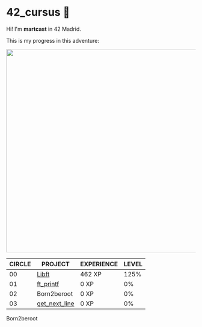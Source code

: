 # 42_cursus 🚀

Hi! I'm **martcast** in 42 Madrid.

This is my progress in this adventure:

<img width="540" src="https://user-images.githubusercontent.com/112553001/224488530-23e5b82c-74f7-4911-a379-d817a534695f.jpg">

| CIRCLE | PROJECT | EXPERIENCE | LEVEL | 
| -- | -- | -- | -- |
| 00 | [Libft](https://github.com/martscastrillo/Libft) | 462 XP | 125% |  
| 01 | [ft_printf](https://github.com/martscastrillo/ft_printf) | 0 XP | 0% |  
| 02 | Born2beroot | 0 XP | 0% |  
| 03 | [get_next_line](https://github.com/martscastrillo/get_next_line) | 0 XP | 0% |  

Born2beroot
